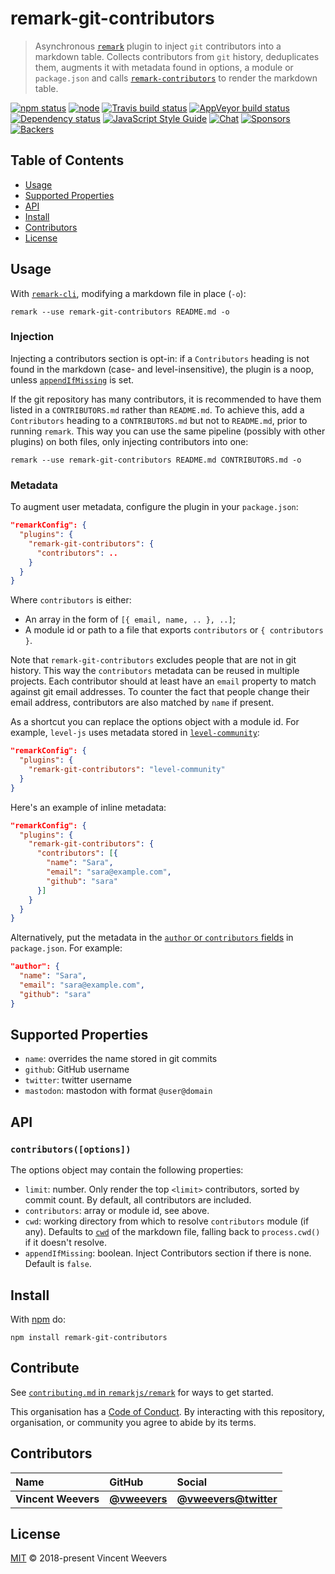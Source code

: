 # remark-git-contributors

> Asynchronous [`remark`](https://github.com/remarkjs/remark) plugin to inject `git` contributors into a markdown table. Collects contributors from `git` history, deduplicates them, augments it with metadata found in options, a module or `package.json` and calls [`remark-contributors`](https://github.com/hughsk/remark-contributors) to render the markdown table.

[![npm status](http://img.shields.io/npm/v/remark-git-contributors.svg)](https://www.npmjs.org/package/remark-git-contributors)
[![node](https://img.shields.io/node/v/remark-git-contributors.svg)](https://www.npmjs.org/package/remark-git-contributors)
[![Travis build status](https://img.shields.io/travis/remarkjs/remark-git-contributors.svg?label=travis)](http://travis-ci.org/remarkjs/remark-git-contributors)
[![AppVeyor build status](https://img.shields.io/appveyor/ci/remarkjs/remark-git-contributors.svg?label=appveyor)](https://ci.appveyor.com/project/remarkjs/remark-git-contributors)
[![Dependency status](https://img.shields.io/david/remarkjs/remark-git-contributors.svg)](https://david-dm.org/remarkjs/remark-git-contributors)
[![JavaScript Style Guide](https://img.shields.io/badge/code_style-standard-brightgreen.svg)](https://standardjs.com)
[![Chat](https://img.shields.io/badge/join%20the%20community-on%20spectrum-7b16ff.svg)](https://spectrum.chat/unified/remark)
[![Sponsors](https://opencollective.com/unified/sponsors/badge.svg)](https://opencollective.com/unified)
[![Backers](https://opencollective.com/unified/backers/badge.svg)](https://opencollective.com/unified)

## Table of Contents

-   [Usage](#usage)
-   [Supported Properties](#supported-properties)
-   [API](#api)
-   [Install](#install)
-   [Contributors](#contributors)
-   [License](#license)

## Usage

With [`remark-cli`](https://www.npmjs.com/package/remark-cli), modifying a markdown file in place (`-o`):

    remark --use remark-git-contributors README.md -o

### Injection

Injecting a contributors section is opt-in: if a `Contributors` heading is not found in the markdown (case- and level-insensitive), the plugin is a noop, unless [`appendIfMissing`](#api) is set.

If the git repository has many contributors, it is recommended to have them listed in a `CONTRIBUTORS.md` rather than `README.md`. To achieve this, add a `Contributors` heading to a `CONTRIBUTORS.md` but not to `README.md`, prior to running `remark`. This way you can use the same pipeline (possibly with other plugins) on both files, only injecting contributors into one:

    remark --use remark-git-contributors README.md CONTRIBUTORS.md -o

### Metadata

To augment user metadata, configure the plugin in your `package.json`:

```json
"remarkConfig": {
  "plugins": {
    "remark-git-contributors": {
      "contributors": ..
    }
  }
}
```

Where `contributors` is either:

-   An array in the form of `[{ email, name, .. }, ..]`;
-   A module id or path to a file that exports `contributors` or `{ contributors }`.

Note that `remark-git-contributors` excludes people that are not in git history. This way the `contributors` metadata can be reused in multiple projects. Each contributor should at least have an `email` property to match against git email addresses. To counter the fact that people change their email address, contributors are also matched by `name` if present.

As a shortcut you can replace the options object with a module id. For example, `level-js` uses metadata stored in [`level-community`](https://www.npmjs.com/package/level-community):

```json
"remarkConfig": {
  "plugins": {
    "remark-git-contributors": "level-community"
  }
}
```

Here's an example of inline metadata:

```json
"remarkConfig": {
  "plugins": {
    "remark-git-contributors": {
      "contributors": [{
        "name": "Sara",
        "email": "sara@example.com",
        "github": "sara"
      }]
    }
  }
}
```

Alternatively, put the metadata in the [`author` or `contributors` fields](https://docs.npmjs.com/files/package.json#people-fields-author-contributors) in `package.json`. For example:

```json
"author": {
  "name": "Sara",
  "email": "sara@example.com",
  "github": "sara"
}
```

## Supported Properties

-   `name`: overrides the name stored in git commits
-   `github`: GitHub username
-   `twitter`: twitter username
-   `mastodon`: mastodon with format `@user@domain`

## API

### `contributors([options])`

The options object may contain the following properties:

-   `limit`: number. Only render the top `<limit>` contributors, sorted by commit count. By default, all contributors are included.
-   `contributors`: array or module id, see above.
-   `cwd`: working directory from which to resolve `contributors` module (if any). Defaults to [`cwd`](https://github.com/vfile/vfile#vfilecwd) of the markdown file, falling back to `process.cwd()` if it doesn't resolve.
-   `appendIfMissing`: boolean. Inject Contributors section if there is none. Default is `false`.

## Install

With [npm](https://npmjs.org) do:

    npm install remark-git-contributors

## Contribute

See [`contributing.md` in `remarkjs/remark`](https://github.com/remarkjs/remark/blob/master/contributing.md) for ways to get started.

This organisation has a [Code of Conduct](https://github.com/remarkjs/remark/blob/master/code-of-conduct.md).  By interacting with this repository, organisation, or community you agree to abide by its terms.

## Contributors

| Name                | GitHub                                       | Social                                                |
| :------------------ | :------------------------------------------- | :---------------------------------------------------- |
| **Vincent Weevers** | [**@vweevers**](https://github.com/vweevers) | [**@vweevers@twitter**](https://twitter.com/vweevers) |

## License

[MIT](LICENSE.md) © 2018-present Vincent Weevers

